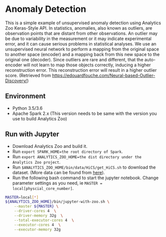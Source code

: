 # Anomaly Detection
This is a simple example of unsupervised anomaly detection using Analytics Zoo Keras-Style API. In statistics, anomalies, also known as outliers, are observation points that are distant from other observations. An outlier may be due to variability in the measurement or it may indicate experimental error, and it can cause serious problems in statistical analyses.
We use an unsupervised neural network to perform a mapping from the original space to another space (encoder) and a mapping back from this new space to the original one (decoder).
Since outliers are rare and different, that the auto-encoder will not learn to map those objects correctly, inducing a higher reconstruction error. This reconstruction error will result in a higher outlier score.
(Retrieved from https://edouardfouche.com/Neural-based-Outlier-Discovery/)

## Environment
* Python 3.5/3.6
* Apache Spark 2.x (This version needs to be same with the version you use to build Analytics Zoo)

## Run with Jupyter
* Download Analytics Zoo and build it.
* Run `export SPARK_HOME=the root directory of Spark`.
* Run `export ANALYTICS_ZOO_HOME=the dist directory under the Analytics Zoo project`.
* Run `$ANALYTICS_ZOO_HOME/bin/data/HiCS/get_HiCS.sh` to download the dataset. (More data can be found from [here](https://www.ipd.kit.edu/~muellere/HiCS/)).
* Run the following bash command to start the jupyter notebook. Change parameter settings as you need, ie `MASTER = local[physcial_core_number]`.
```bash
MASTER=local[*]
${ANALYTICS_ZOO_HOME}/bin/jupyter-with-zoo.sh \
    --master ${MASTER} \
    --driver-cores 4  \
    --driver-memory 32g  \
    --total-executor-cores 4  \
    --executor-cores 4  \
    --executor-memory 32g
```
